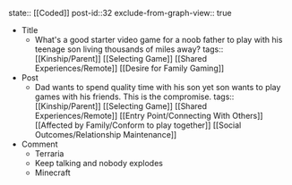state:: [[Coded]]
post-id::32
exclude-from-graph-view:: true

- Title
  - What's a good starter video game for a noob father to play with his teenage son living thousands of miles away?
    tags:: [[Kinship/Parent]] [[Selecting Game]] [[Shared Experiences/Remote]] [[Desire for Family Gaming]]
- Post
  - Dad wants to spend quality time with his son yet son wants to play games with his friends. This is the compromise.
    tags:: [[Kinship/Parent]] [[Selecting Game]] [[Shared Experiences/Remote]] [[Entry Point/Connecting With Others]] [[Affected by Family/Conform to play together]] [[Social Outcomes/Relationship Maintenance]]
- Comment
  - Terraria
  - Keep talking and nobody explodes
  - Minecraft
